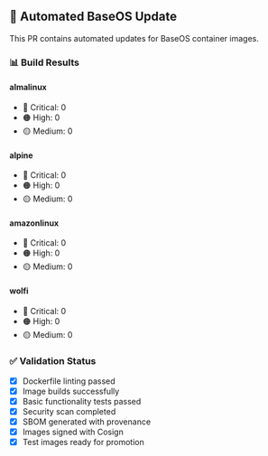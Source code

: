 ## 🔄 Automated BaseOS Update

This PR contains automated updates for BaseOS container images.

### 📊 Build Results
#### almalinux
- 🔴 Critical: 0
- 🟠 High: 0
- 🟡 Medium: 0

#### alpine
- 🔴 Critical: 0
- 🟠 High: 0
- 🟡 Medium: 0

#### amazonlinux
- 🔴 Critical: 0
- 🟠 High: 0
- 🟡 Medium: 0

#### wolfi
- 🔴 Critical: 0
- 🟠 High: 0
- 🟡 Medium: 0

### ✅ Validation Status
- [x] Dockerfile linting passed
- [x] Image builds successfully
- [x] Basic functionality tests passed
- [x] Security scan completed
- [x] SBOM generated with provenance
- [x] Images signed with Cosign
- [x] Test images ready for promotion
